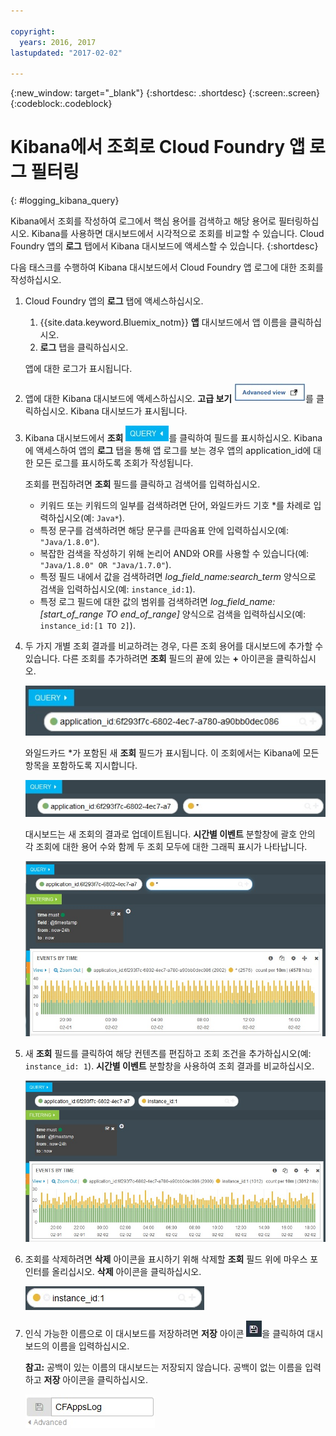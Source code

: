 ```yaml
---

copyright:
  years: 2016, 2017
lastupdated: "2017-02-02"

---
```


{:new_window: target="_blank"}
{:shortdesc: .shortdesc}
{:screen:.screen}
{:codeblock:.codeblock}


# Kibana에서 조회로 Cloud Foundry 앱 로그 필터링
{: #logging_kibana_query}

Kibana에서 조회를 작성하여 로그에서 핵심 용어를 검색하고 해당 용어로 필터링하십시오. Kibana를 사용하면 대시보드에서 시각적으로 조회를 비교할 수 있습니다. Cloud Foundry 앱의 **로그** 탭에서 Kibana 대시보드에 액세스할 수 있습니다.
{:shortdesc}

다음 태스크를 수행하여 Kibana 대시보드에서 Cloud Foundry 앱 로그에 대한 조회를 작성하십시오.

1. Cloud Foundry 앱의 **로그** 탭에 액세스하십시오. 

    1. {{site.data.keyword.Bluemix_notm}} **앱** 대시보드에서 앱 이름을 클릭하십시오.
    2. **로그** 탭을 클릭하십시오. 
    
    앱에 대한 로그가 표시됩니다.

2. 앱에 대한 Kibana 대시보드에 액세스하십시오. **고급 보기** ![고급 보기 링크](images/logging_advanced_view.jpg)를 클릭하십시오. Kibana 대시보드가 표시됩니다.

3. Kibana 대시보드에서 **조회** ![조회 아이콘](images/logging_query.jpg)를 클릭하여 필드를 표시하십시오. Kibana에 액세스하여 앱의 **로그** 탭을 통해 앱 로그를 보는 경우 앱의 application_id에 대한 모든 로그를 표시하도록 조회가 작성됩니다.
	
    조회를 편집하려면 **조회** 필드를 클릭하고 검색어를 입력하십시오.

    * 키워드 또는 키워드의 일부를 검색하려면 단어, 와일드카드 기호 \*를 차례로 입력하십시오(예: `Java*`). 
	* 특정 문구를 검색하려면 해당 문구를 큰따옴표 안에 입력하십시오(예: `"Java/1.8.0"`).
	* 복잡한 검색을 작성하기 위해 논리어 AND와 OR를 사용할 수 있습니다(예: `"Java/1.8.0" OR "Java/1.7.0"`).
	* 특정 필드 내에서 값을 검색하려면 *log_field_name:search_term* 양식으로 검색을 입력하십시오(예: `instance_id:1`).
	* 특정 로그 필드에 대한 값의 범위를 검색하려면 *log_field_name:[start_of_range TO end_of_range]* 양식으로 검색을 입력하십시오(예: `instance_id:[1 TO 2]`).

4. 두 가지 개별 조회 결과를 비교하려는 경우, 다른 조회 용어를 대시보드에 추가할 수 있습니다. 다른 조회를 추가하려면 **조회** 필드의 끝에 있는 **+** 아이콘을 클릭하십시오.

    ![조회 필드](images/logging_query_field.jpg)
	
    와일드카드 \*가 포함된 새 **조회** 필드가 표시됩니다. 이 조회에서는 Kibana에 모든 항목을 포함하도록 지시합니다.
	
    ![추가 조회 필드](images/logging_additional_query_field.jpg)
	
    대시보드는 새 조회의 결과로 업데이트됩니다. **시간별 이벤트** 분할창에 괄호 안의 각 조회에 대한 용어 수와 함께 두 조회 모두에 대한 그래픽 표시가 나타납니다. 
	
    ![두 조회 모두에 대한 그래프를 표시하는 대시보드](images/logging_dashboard_queries.jpg)
	
5. 새 **조회** 필드를 클릭하여 해당 컨텐츠를 편집하고 조회 조건을 추가하십시오(예: `instance_id: 1`). **시간별 이벤트** 분할창을 사용하여 조회 결과를 비교하십시오.

    ![두 조회 모두에 대한 그래프를 표시하는 대시보드](images/logging_dashboard_queries2.jpg)

6. 조회를 삭제하려면 **삭제** 아이콘을 표시하기 위해 삭제할 **조회** 필드 위에 마우스 포인터를 올리십시오. **삭제** 아이콘을 클릭하십시오.

    ![삭제 아이콘이 있는 조회 필드](images/logging_delete_query.jpg)

7. 인식 가능한 이름으로 이 대시보드를 저장하려면 **저장** 아이콘 ![저장 아이콘](images/logging_save.jpg)을 클릭하여 대시보드의 이름을 입력하십시오. 

    **참고:** 공백이 있는 이름의 대시보드는 저장되지 않습니다. 공백이 없는 이름을 입력하고 **저장** 아이콘을 클릭하십시오.

    ![대시보드 이름 저장 ](images/logging_save_dashboard.jpg)



